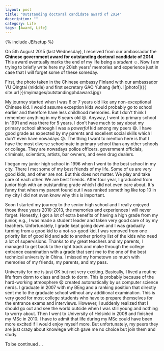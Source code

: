```yaml
---
layout: post
title: "Outstanding doctoral candidate award of 2014"
description: ""
category: Life
tags: [Award, Life]
---
```

{% include JB/setup %}


On 5th August 2015 (last Wednesday), I received from our ambassador  the **Chinese government award for outstanding doctoral candidate of 2014**.
This award eventually marks the end of my life being a *student* :relaxed:.
Now I am trying to briefly write here my 20ish years' memories and experience just in case that I will forget some of these someday.

First, the photo taken in the Chinese embassy Finland with our ambassador YU Qingtai (middle) and first secretary GAO Yuhang (left).
![photo1]({{ site.url }}/myimages/outstandingphdaward.jpg)

My journey started when I was 6 or 7 years old like any non-exceptional Chinese kid.
I would assume exception kids would probably go to school earlier and therefore have less childhood memories. But I don't think I remember anything in my 6 years old :laughing:.
Anyway, I went to primary school in 1991 and was there for 5 years.
I don't have much to say about my primary school although I was a *powerful* kid among my peers :smile:. I have good grade as expected by my parents and excellent social skills which I don't even have nowadays :worried:.
The thing I want to mention here is that I have the most diverse schoolmate in primary school than any other schools or college. 
They are nowadays police officers, government officials, criminals, scientists, artists, bar owners, and even drug dealers.

I began my junior high school in 1996 when I went to the best school in my city.
There I met some of my best friends of my life. 
Some of us are very good kids, and other are not. But this does not matter. We play and take care of each other. We are best friends.
After four year, I graduated from junior high with an outstanding grade which I did not even care about.
It's funny that when my parent found out I was ranked something like top 10 in my city I did not even know why this is important.

Soon I started my journey to the senior high school and I really enjoyed those three years 2010-2013, the memories and experiences I will never forget.
Honestly, I got a lot of extra benefits of having a high grade from my junior, e.g., I was made a student leader and taken very good care of by my teachers.
Unfortunately, I grade kept going down and I was gradually turning from a good kid to a not-so-good kid.
I was removed from one priority list of good kid and add to another priority list of the kids who need a lot of supervisions.
Thanks to my great teachers and my parents, I managed to get back to the right track and make through the college entrance examination with a grade that sent me to the one of the best technical university in China.
I missed my hometown so much with memories of my friends, my parents, and my pass.

University for me is just OK but not very exciting.
Basically, I lived a routine life from dorm to class and back to dorm.
This is probably because of the hard-working atmosphere :tired_face: created automatically by us computer science nerds.
I graduate in 2007 with my BEng and a ranking position that directly sent me to the graduate school without any additional examination.
This is very good for most college students who have to prepare themselves for the entrance exams and interviews.
However, I suddenly realized that I should go out and see the world outside when I was still young and nothing to worry about.
Then I went to University of Helsinki in 2008 and finished my MSc in 2010. 
I have to admit that life during my MSc could have been more excited if I would enjoy myself more.
But unfortunately, my peers they are just crazy about knowlege which gave me no choice but join them and study.

To be continued ...

  


